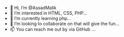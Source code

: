 - 👋 Hi, I’m @AssadMalik
- 👀 I’m interested in HTML, CSS, PHP...
- 🌱 I’m currently learning php...
- 💞️ I’m looking to collaborate on that will give the fun...
- 📫 You can reach me out by via GitHub ...

<!---
AssadMalik/AssadMalik is a ✨ special ✨ repository because its `README.md` (this file) appears on your GitHub profile.
You can click the Preview link to take a look at your changes.
--->
